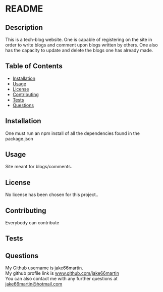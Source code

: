
 # README 

## Description
This is a tech-blog website. One is capable of registering on the site in order to write blogs and comment upon blogs written by others. One also has the capacity to update and delete the blogs one has already made.

## Table of Contents
- [Installation](#installation)
- [Usage](#usage)
- [License](#license)
- [Contributing](#contributing)
- [Tests](#tests)
- [Questions](#questions)

## <h2 id = "installation">Installation</h2>
One must run an npm install of all the dependencies found in the package.json

## <h2 id ="usage">Usage</h2>
Site meant for blogs/comments.

## <h2 id = "license">License</h2>
No license has been chosen for this project..      
      



## <h2 id ="contributing">Contributing</h2>
Everybody can contribute

## <h2 id = "tests">Tests</h2>


## <h2 id = "questions">Questions</h2>
My Github username is jake66martin.   
My github profile link is www.github.com/jake66martin   
You can also contact me with any further questions at jake66martin@hotmail.com  
